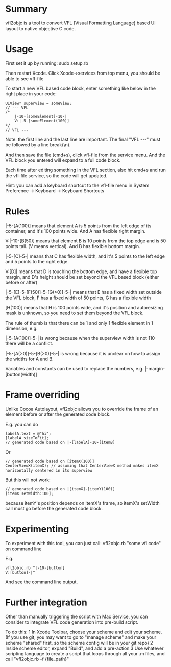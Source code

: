 Summary
=======

vfl2objc is a tool to convert VFL (Visual Formatting Language) based UI layout to native objective C code.


Usage
=====

First set it up by running:
    sudo setup.rb

Then restart Xcode. Click Xcode->services from top menu, you should be able to see vfl-file

To start a new VFL based code block, enter something like below in the right place in your code:

    UIView* superview = someView;
    // --- VFL
    /*
        |-10-[someElement]-10-|
        V:|-5-[someElement(100)]
    */
    // VFL ---

Note: the first line and the last line are important. The final "VFL ---" must be followed by a line break(\n).

And then save the file (cmd+s), click vfl-file from the service menu. And the VFL block you entered will expand to a full code block.

Each time after editing something in the VFL section, also hit cmd+s and run the vfl-file service, so the code will get updated.

Hint: you can add a keyboard shortcut to the vfl-file menu in System Preference -> Keyboard -> Keyboard Shortcuts

Rules
=====

|-5-[A(100)] means that element A is 5 points from the left edge of its container, and it's 100 points wide. And A has flexible right margin.

V:|-10-[B(50)] means that element B is 10 points from the top edge and is 50 points tall. (V means vertical). And B has flexible bottom margin.

|-5-[C]-5-| means that C has flexible width, and it's 5 points to the left edge and 5 points to the right edge.

V:[D]| means that D is touching the bottom edge, and have a flexible top margin, and D's height should be set beyond the VFL based block (either before or after)

|-5-[E]-5-[F(50)]-5-[G(>0)]-5-| means that E has a fixed width set outside the VFL block, F has a fixed width of 50 points, G has a flexible width

[H(100)] means that H is 100 points wide, and it's position and autoresizing mask is unknown, so you need to set them beyond the VFL block.


The rule of thumb is that there can be 1 and only 1 flexible element in 1 dimension, e.g.

|-5-[A(100)]-5-| is wrong because when the superview width is not 110 there will be a conflict.

|-5-[A(>0)]-5-[B(>0)]-5-| is wrong because it is unclear on how to assign the widths for A and B.


Variables and constants can be used to replace the numbers, e.g. |-margin-[button(width)]


Frame overriding
================

Unlike Cocoa Autolayout, vfl2objc allows you to override the frame of an element before or after the generated code block.

E.g. you can do

    labelA.text = @"hi";
    [labelA sizeToFit];
    // generated code based on |-[labelA]-10-[itemB] 

Or

    // generated code based on [itemX(100)]
    CenterViewX(itemX); // assuming that CenterViewX method makes itemX horizontally centered in its superview

But this will not work:

    // generated code based on |[itemX]-[itemY(100)]
    [itemX setWidth:100];

because itemY's position depends on itemX's frame, so itemX's setWidth call must go before the generated code block.


Experimenting
=============

To experiment with this tool, you can just call: vfl2objc.rb "some vfl code" on command line

E.g.

    vfl2objc.rb "|-10-[button]
    V:[button]-|"

And see the command line output.


Further integration
===================

Other than manually triggering the script with Mac Service, you can consider to integrate VFL code generation into pre-build script.

To do this:
1 In Xcode Toolbar, choose your scheme and edit your scheme. (If you use git, you may want to go to "manage scheme" and make your scheme "shared" first, so the scheme config will be in your git repo)
2 Inside scheme editor, expand "Build", and add a pre-action
3 Use whatever scripting language to create a script that loops through all your .m files, and call "vfl2objc.rb -f {file_path}"
